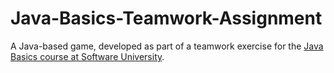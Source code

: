 # Java-Basics-Teamwork-Assignment
A Java-based game, developed as part of a teamwork exercise for the [Java Basics course at Software University](https://softuni.bg/trainings/1080/Java-Basics-Jan-2015).

